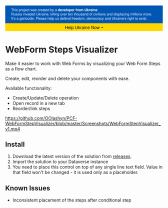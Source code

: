 [![SWUbanner](https://raw.githubusercontent.com/vshymanskyy/StandWithUkraine/main/banner-direct-single.svg)](https://vshymanskyy.github.io/StandWithUkraine)

# WebForm Steps Visualizer

Make it easier to work with Web Forms by visualizing your Web Form Steps as a flow chart.

Create, edit, reorder and delete your components with ease.

Available functionality:

* Create/Update/Delete operation
* Open record in a new tab
* Reorder/link steps

https://github.com/OOlashyn/PCF-WebFormStepVisualizer/blob/master/Screenshots/WebFormStepVisualizer_v1.mp4

## Install

1. Download the latest version of the solution from [releases](https://github.com/OOlashyn/PCF-WebFormStepVisualizer/releases).
2. Import the solution to your Dataverse instance
3. You need to place this control on top of any single line text field. Value in that field won't be changed - it is used only as a placeholder.

## Known Issues

* Inconsistent placement of the steps after conditional step


